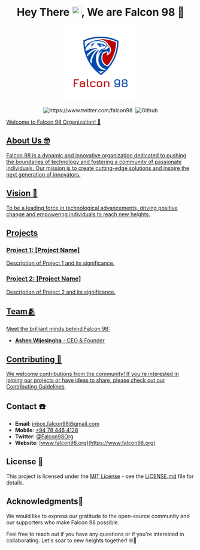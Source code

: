 <center>
	
# Hey There <img src="https://media.giphy.com/media/hvRJCLFzcasrR4ia7z/giphy.gif" width="25px" height="25px">, We are Falcon 98 🦅
	
<img src="profile/logo.png" alt="Falcon 98 Logo" width="200"/> 

</center>

<p align="center"> 
	<img src="https://komarev.com/ghpvc/?username=AshenWijesingha" alt="https://www.twitter.com/falcon98" />
	<img src="https://img.shields.io/twitter/follow/Falcon-98?label=Follow" alt=""></a>
	<img src="https://img.shields.io/github/followers/Falcon-98?label=Follow&style=social" alt="Github" />
	<a href="https://www.linkedin.com/in/ashen-wijesingha-89137312b/">
</p>

Welcome to Falcon 98 Organization! 🚀

## About Us 🤓

Falcon 98 is a dynamic and innovative organization dedicated to pushing the boundaries of technology and fostering a community of passionate individuals. Our mission is to create cutting-edge solutions and inspire the next generation of innovators.

## Vision 👀

To be a leading force in technological advancements, driving positive change and empowering individuals to reach new heights.

## Projects

### Project 1: [Project Name]

Description of Project 1 and its significance.

### Project 2: [Project Name]

Description of Project 2 and its significance.

## Team🫂

Meet the brilliant minds behind Falcon 98:

- **Ashen Wijesingha** - CEO & Founder

## Contributing 👥

We welcome contributions from the community! If you're interested in joining our projects or have ideas to share, please check out our [Contributing Guidelines](profile/contributing.md).

## Contact ☎️

- **Email**: [inbox.falcon98@gmail.com](mailto:inbox.falcon98@gmail.com;inbox.ashen@gmail.com)
- **Mobile**: [+94 78 446 4128](tel:+94784464128)
- **Twitter**: [@Falcon98Org](https://twitter.com/Falcon98Org)
- **Website**: [www.falcon98.org](https://www.falcon98.org)

## License 📃

This project is licensed under the [MIT License](LICENSE.md) - see the [LICENSE.md](LICENSE.md) file for details.

## Acknowledgments🎯

We would like to express our gratitude to the open-source community and our supporters who make Falcon 98 possible.

Feel free to reach out if you have any questions or if you're interested in collaborating. Let's soar to new heights together! 🌐🚀
